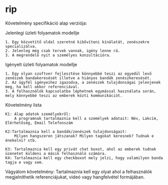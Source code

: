 # rip

Követelmény specifikáció alap verziója:

 Jelenlegi üzleti folyamatok modellje

	1. Egy közvetítő oldal szeretné kibővíteni kínálatát, zenészekre specializálva. 
	2. Jelenleg még csak tervek vannak, igény lenne rá.
	3. A megrendelő nyit a személyes konzultációra.
	

 Igényelt üzleti folyamatok modellje
	
	1. Egy olyan szoftver fejlesztése könnyebbé teszi az egyedül levő zenészek bandakeresését illetve a hiányos bandák zenészkeresését.
	2. Az ügyfél igényeihez igazodva, a zenészek tulajdonságai jelenjenek meg, ha kell akkor referenciával.
	3. A felhasználók kapcsolatba léphetnek egymással használata során, mely könnyebbé teszi az emberek közti kommunikációt.

 Követelmény lista

	K1: Alap adatok személyekről:
		A programnak tartalmaznia kell a személyek adatait: Név, Lakcím, Elérhetőség, Email Telefonszám

	K2:Tartalmaznia kell a bandák/zenészek tulajdonságait:
		Milyen hangszeren játszanak? Milyen tagokat keresnek? Tudnak e énekelni? stb.

	K3: Tartalmaznia kell egy privát chat boxot, ahol az emberek tudnak üzenetet küldeni a másik felhasználó számára.
	K4: Tartalmaznia kell egy checkboxot mely jelzi, hogy valamilyen banda tagja e vagy sem.

Vágyálom követelmény:
Tartalmaznia kell egy olyat ahol a felhasználók megjelníthetik referenciájukat, videó vagy hangfelvétel formájában.
		
